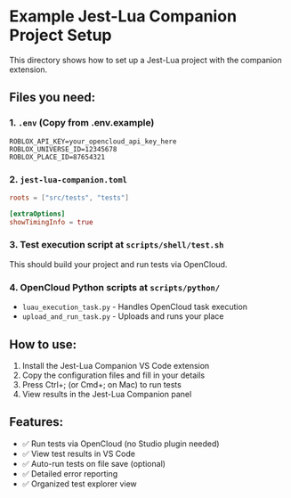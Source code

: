 # Example Jest-Lua Companion Project Setup

This directory shows how to set up a Jest-Lua project with the companion extension.

## Files you need:

### 1. `.env` (Copy from .env.example)
```env
ROBLOX_API_KEY=your_opencloud_api_key_here
ROBLOX_UNIVERSE_ID=12345678
ROBLOX_PLACE_ID=87654321
```

### 2. `jest-lua-companion.toml`
```toml
roots = ["src/tests", "tests"]

[extraOptions]
showTimingInfo = true
```

### 3. Test execution script at `scripts/shell/test.sh`
This should build your project and run tests via OpenCloud.

### 4. OpenCloud Python scripts at `scripts/python/`
- `luau_execution_task.py` - Handles OpenCloud task execution
- `upload_and_run_task.py` - Uploads and runs your place

## How to use:

1. Install the Jest-Lua Companion VS Code extension
2. Copy the configuration files and fill in your details
3. Press Ctrl+; (or Cmd+; on Mac) to run tests
4. View results in the Jest-Lua Companion panel

## Features:

- ✅ Run tests via OpenCloud (no Studio plugin needed)
- ✅ View test results in VS Code
- ✅ Auto-run tests on file save (optional)
- ✅ Detailed error reporting
- ✅ Organized test explorer view
